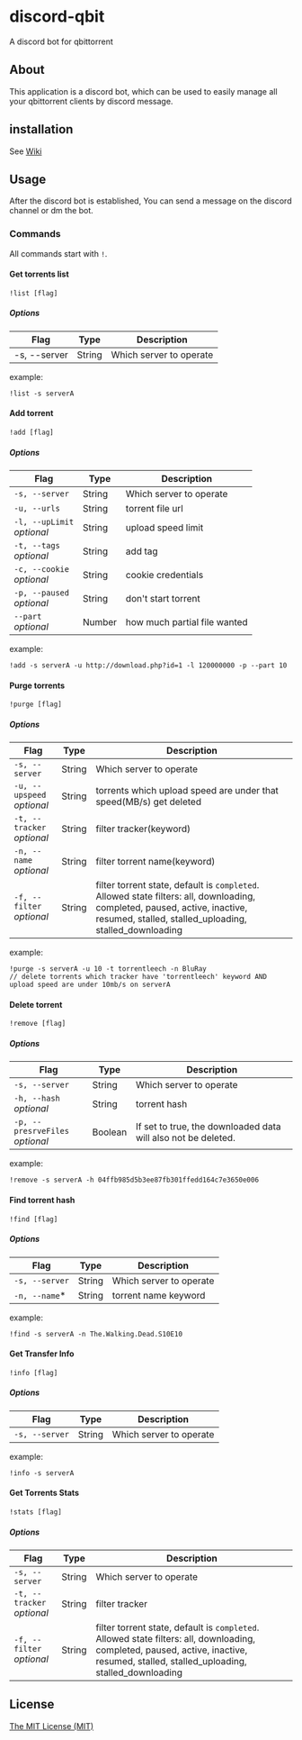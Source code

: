 #  discord-qbit
A discord bot for qbittorrent

## About

This application is a discord bot, which can be used to easily manage all your qbittorrent clients by discord message.

## installation

See [Wiki](https://github.com/lushdog/discord-qbit/wiki)

## Usage

After the discord bot is established, You can send a message on the discord channel or dm the bot.

### Commands
All commands start with `!`.

#### Get torrents list
```
!list [flag]
```
##### Options
| Flag | Type | Description |
|------|------|-------------|
|  -s, --server    |    String  | Which server to operate|

example: 
```
!list -s serverA
```

#### Add torrent
```
!add [flag]
```
##### Options
| Flag | Type | Description |
|------|------|-------------|
|  `-s, --server`   |    String  | Which server to operate|
|  `-u, --urls`   |    String  | torrent file url|
|  `-l, --upLimit`<br>*optional*   |    String  | upload speed limit|
|  `-t, --tags`<br>*optional*   |    String  | add tag|
|  `-c, --cookie`<br>*optional*   |    String  | cookie credentials|
|  `-p, --paused`<br>*optional*   |    String  | don't start torrent|
|  `--part`<br>*optional*   |    Number  | how much partial file wanted |

example: 
```
!add -s serverA -u http://download.php?id=1 -l 120000000 -p --part 10
```
#### Purge torrents
```
!purge [flag]
```
##### Options
| Flag | Type | Description |
|------|------|-------------|
|  `-s, --server`   |    String  | Which server to operate|
|  `-u, --upspeed`<br>*optional*   |    String  | torrents which upload speed are under that speed(MB/s) get deleted |
|  `-t, --tracker`<br>*optional*   |    String  | filter tracker(keyword) |
|  `-n, --name`<br>*optional*   |    String  |filter torrent name(keyword) |
|  `-f, --filter`<br>*optional*   |    String  |filter torrent state, default is `completed`.  Allowed state filters: all, downloading, completed, paused, active, inactive, resumed, stalled, stalled_uploading, stalled_downloading |

example: 
```
!purge -s serverA -u 10 -t torrentleech -n BluRay
// delete torrents which tracker have 'torrentleech' keyword AND upload speed are under 10mb/s on serverA
```

#### Delete torrent
```
!remove [flag]
```
##### Options
| Flag | Type | Description |
|------|------|-------------|
|  `-s, --server`   |    String  | Which server to operate|
|  `-h, --hash`<br>*optional*   |    String  | torrent hash|
|  `-p, --presrveFiles`<br>*optional*   |    Boolean  | If set to true, the downloaded data will also not be deleted.|

example: 
```
!remove -s serverA -h 04ffb985d5b3ee87fb301ffedd164c7e3650e006
```

#### Find torrent hash
```
!find [flag]
```
##### Options
| Flag | Type | Description |
|------|------|-------------|
|  `-s, --server`   |    String  | Which server to operate|
|  `-n, --name`*   |    String  | torrent name keyword|

example: 
```
!find -s serverA -n The.Walking.Dead.S10E10
```
#### Get Transfer Info
```
!info [flag]
```
##### Options
| Flag | Type | Description |
|------|------|-------------|
|  `-s, --server`   |    String  | Which server to operate|

example: 
```
!info -s serverA
```
#### Get Torrents Stats
```
!stats [flag]
```
##### Options
| Flag | Type | Description |
|------|------|-------------|
|  `-s, --server`   |    String  | Which server to operate|
|  `-t, --tracker`<br>*optional*   |    String  | filter  tracker|
|  `-f, --filter`<br>*optional*   |    String  | filter torrent state, default is `completed`.  Allowed state filters: all, downloading, completed, paused, active, inactive, resumed, stalled, stalled_uploading, stalled_downloading |

## License

[The MIT License (MIT)](https://raw.githubusercontent.com/v2fly/v2ray-core/master/LICENSE)
